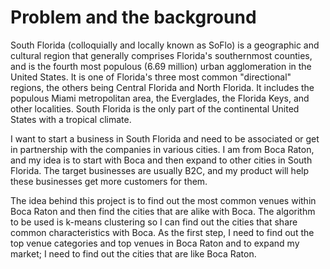 # Problem and the background

South Florida (colloquially and locally known as SoFlo) is a geographic and cultural region that generally comprises Florida's southernmost counties, and is the fourth most populous (6.69 million) urban agglomeration in the United States. It is one of Florida's three most common "directional" regions, the others being Central Florida and North Florida. It includes the populous Miami metropolitan area, the Everglades, the Florida Keys, and other localities. South Florida is the only part of the continental United States with a tropical climate.

I want to start a business in South Florida and need to be associated or get in partnership with the companies in various cities. I am from Boca Raton, and my idea is to start with Boca and then expand to other cities in South Florida. The target businesses are usually B2C, and my product will help these businesses get more customers for them.

The idea behind this project is to find out the most common venues within Boca Raton and then find the cities that are alike with Boca. The algorithm to be used is k-means clustering so I can find out the cities that share common characteristics with Boca. As the first step, I need to find out the top venue categories and top venues in Boca Raton and to expand my market; I need to find out the cities that are like Boca Raton.
